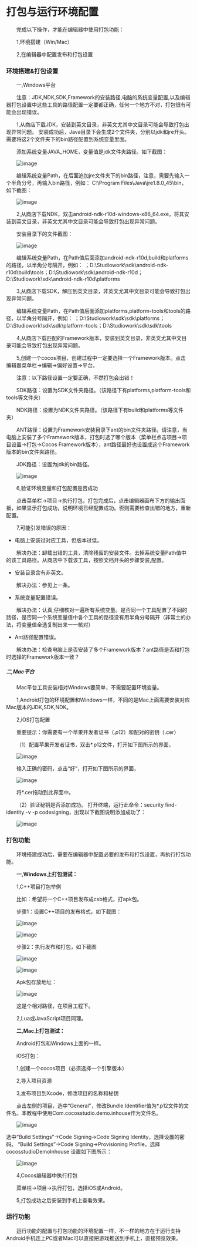 # 打包与运行环境配置
&emsp;&emsp;完成以下操作，才能在编辑器中使用打包功能：

&emsp;&emsp;1,环境搭建（Win/Mac）

&emsp;&emsp;2,在编辑器中配置发布和打包设置

### 环境搭建&打包设置

&emsp;&emsp;一,Windows平台

&emsp;&emsp;注意：JDK,NDK,SDK,Framework的安装路径,电脑的系统变量配置,以及编辑器打包设置中这些工具的路径配置一定要都正确，任何一个地方不对，打包很有可能会出现错误。

&emsp;&emsp;1,从商店下载JDK，安装到英文目录，非英文尤其中文目录可能会导致打包出现异常问题。
安装成功后，Java目录下会生成2个文件夹，分别以jdk和jre开头。需要将这2个文件夹下的bin路径配置到系统变量里面。

&emsp;&emsp;添加系统变量JAVA_HOME，变量值是jdk文件夹路径。如下截图：

&emsp;&emsp;![image](res/image0001.png)
 
&emsp;&emsp;编辑系统变量Path，在后面追加jre文件夹下的bin路径，注意，需要先输入一个半角分号，再输入bin路径，例如： C:\Program Files\Java\jre1.8.0_45\bin，如下截图：

&emsp;&emsp;![image](res/image0002.png)

&emsp;&emsp;2,从商店下载NDK，双击android-ndk-r10d-windows-x86_64.exe，将其安装到英文目录，非英文尤其中文目录可能会导致打包出现异常问题。

&emsp;&emsp;安装目录下的文件截图：

&emsp;&emsp;![image](res/image0003.png)

&emsp;&emsp;编辑系统变量Path，在Path值后面添加android-ndk-r10d,build和platforms的路径，以半角分号隔开，例如：
；D:\Studiowork\sdk\android-ndk-r10d\build\tools；D:\Studiowork\sdk\android-ndk-r10d；D:\Studiowork\sdk\android-ndk-r10d\platforms

&emsp;&emsp;3,从商店下载SDK，解压到英文目录，非英文尤其中文目录可能会导致打包出现异常问题。

&emsp;&emsp;编辑系统变量Path，在Path值后面添加platforms,platform-tools和tools的路径，以半角分号隔开，例如：
；D:\Studiowork\sdk\sdk\platforms；D:\Studiowork\sdk\sdk\platform-tools；D:\Studiowork\sdk\sdk\tools

&emsp;&emsp;4,从商店下载匹配的Framework版本，安装到英文目录，非英文尤其中文目录可能会导致打包出现异常问题。

&emsp;&emsp;5,创建一个cocos项目，创建过程中一定要选择一个Framework版本。点击编辑器菜单栏->编辑->偏好设置->平台。

&emsp;&emsp;注意：以下路径设置一定要正确，不然打包会出错！

&emsp;&emsp;SDK路径：设置为SDK文件夹路径。（该路径下有platforms,platform-tools和tools等文件夹）

&emsp;&emsp;NDK路径：设置为NDK文件夹路径。（该路径下有build和platforms等文件夹）

&emsp;&emsp;ANT路径：设置为Framework安装目录下ant的bin文件夹路径。请注意，当电脑上安装了多个Framework版本，打包时选了哪个版本（菜单栏点击项目->项目设置->打包->Cocos Framework版本），ant路径最好也设置成这个Framework版本的bin文件夹路径。

&emsp;&emsp;JDK路径：设置为jdk的bin路径。

&emsp;&emsp;![image](res/image0004.png)
 
&emsp;&emsp;6,验证环境变量和打包配置是否成功

&emsp;&emsp;点击菜单栏->项目->执行打包，打包完成后，点击编辑器画布下方的输出面板，如果显示打包成功，说明环境已经配置成功。否则需要检查出错的地方，重新配置。

&emsp;&emsp;7,可能引发错误的原因： 

- 电脑上安装过对应工具，但版本过低。

&emsp;&emsp;解决办法：卸载出错的工具，清除残留的安装文件。去掉系统变量Path值中的该工具路径。从商店中下载该工具，按照文档开头的步骤安装,配置。

- 安装目录含有非英文。

&emsp;&emsp;解决办法：参见上一条。

- 系统变量配置错误。

&emsp;&emsp;解决办法：认真,仔细核对一遍所有系统变量。是否同一个工具配置了不同的路径，是否同一个系统变量值中各个工具的路径没有用半角分号隔开（非常土的办法，将变量值全选复制出来一一核对）

- Ant路径配置错误。

&emsp;&emsp;解决办法：检查电脑上是否安装了多个Framework版本？ant路径是否和打包时选择的Framework版本一致？ 

##### 二,Mac平台

&emsp;&emsp;Mac平台工具安装相对Windows要简单，不需要配置环境变量。

&emsp;&emsp;1,Android打包的环境配置和Windows一样，不同的是Mac上面需要安装对应Mac版本的JDK,SDK,NDK。

&emsp;&emsp;2,iOS打包配置

&emsp;&emsp;重要提示：你需要有一个苹果开发者证书（*.p12*）和配对的密钥（.cer）

&emsp;&emsp;（1）配置苹果开发者证书，双击*.p12文件，打开如下图所示的界面，

&emsp;&emsp;![image](res/image0005.png)

&emsp;&emsp;输入正确的密码，点击“好”，打开如下图所示的界面，

&emsp;&emsp;![image](res/image0006.png)

&emsp;&emsp;将*.cer拖动到此界面中。

&emsp;&emsp;（2）验证秘钥是否添加成功。
打开终端，运行此命令：security find-identity -v -p codesigning，出现以下截图说明添加成功了：

&emsp;&emsp;![image](res/image0007.png)

### 打包功能

&emsp;&emsp;环境搭建成功后，需要在编辑器中配置必要的发布和打包设置，再执行打包功能。

&emsp;&emsp;**一,Windows上打包测试：**

&emsp;&emsp;1,C++项目打包举例

&emsp;&emsp;比如：希望将一个C++项目发布成csb格式，打apk包。

&emsp;&emsp;步骤1：设置C++项目的发布格式，如下截图：
 
&emsp;&emsp;![image](res/image0008.png)

&emsp;&emsp;![image](res/image0009.png) 

&emsp;&emsp;步骤2：执行发布和打包，如下截图
 
&emsp;&emsp;![image](res/image0010.png) 

&emsp;&emsp;![image](res/image0011.png)  

&emsp;&emsp;Apk包存放地址：

&emsp;&emsp;![image](res/image0012.png)  

&emsp;&emsp;这是个相对路径，在项目工程下。

&emsp;&emsp;2,Lua或JavaScript项目同理。

&emsp;&emsp;**二,Mac上打包测试：**

&emsp;&emsp;Android打包和Windows上面的一样。

&emsp;&emsp;iOS打包：

&emsp;&emsp;1,创建一个cocos项目（必须选择一个引擎版本）

&emsp;&emsp;2,导入项目资源

&emsp;&emsp;3,发布项目到Xcode，修改项目的名称和秘钥

&emsp;&emsp;点击左侧的项目，选中“General”，修改Bundle Identifier值为*.p12文件的文件名。本教程中使用Com.cocosstudio.demo.inhouse作为文件名。

&emsp;&emsp;![image](res/image0013.png) 

选中“Build Settings”->Code Signing->Code Signing Identity，选择设置的密码。
“Build Settings”->Code Signing->Provisioning Profile，选择cocosstudioDemoInhouse
设置如下图所示：

&emsp;&emsp;![image](res/image0014.png) 

&emsp;&emsp;4,Cocos编辑器中执行打包

&emsp;&emsp;菜单栏->项目->执行打包，选择iOS或Android。

&emsp;&emsp;5,打包成功之后安装到手机上查看效果。


### 运行功能

&emsp;&emsp;运行功能的配置与打包功能的环境配置一样，不一样的地方在于运行支持Android手机连上PC或者Mac可以直接把游戏推送到手机上，直接预览效果。
